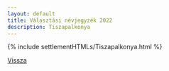 ```yaml
---
layout: default
title: Választási névjegyzék 2022
description: Tiszapalkonya
---
```


{% include settlementHTMLs/Tiszapalkonya.html %}

[Vissza](../)